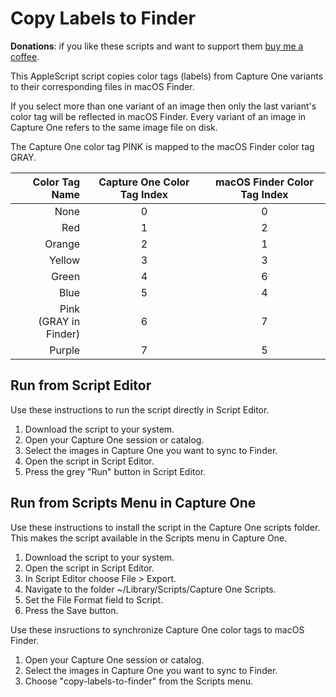 # Copy Labels to Finder

**Donations**: if you like these scripts and want to support them [buy me a coffee](buymeacoffee.com/walterrowe).

This AppleScript script copies color tags (labels) from Capture One variants to their corresponding files in macOS Finder.

If you select more than one variant of an image then only the last variant's color tag will be reflected in macOS Finder. Every variant of an image in Capture One refers to the same image file on disk.

The Capture One color tag PINK is mapped to the macOS Finder color tag GRAY.

| Color Tag Name | Capture One Color Tag Index | macOS Finder Color Tag Index |
| ---: | :--: | :--: |
| None | 0 | 0 |
| Red | 1 | 2 |
| Orange | 2 | 1 |
| Yellow | 3 | 3 |
| Green | 4 | 6 |
| Blue | 5 | 4 |
| Pink<br>(GRAY in Finder) | 6 | 7 |
| Purple | 7 | 5 |

## Run from Script Editor

Use these instructions to run the script directly in Script Editor.

1. Download the script to your system.
2. Open your Capture One session or catalog.
3. Select the images in Capture One you want to sync to Finder.
4. Open the script in Script Editor.
5. Press the grey "Run" button in Script Editor.

## Run from Scripts Menu in Capture One

Use these instructions to install the script in the Capture One scripts folder. This makes the script available in the Scripts menu in Capture One.

1. Download the script to your system.
2. Open the script in Script Editor.
3. In Script Editor choose File > Export.
4. Navigate to the folder ~/Library/Scripts/Capture One Scripts.
5. Set the File Format field to Script.
6. Press the Save button.

Use these insructions to synchronize Capture One color tags to macOS Finder.

1. Open your Capture One session or catalog.
2. Select the images in Capture One you want to sync to Finder.
3. Choose "copy-labels-to-finder" from the Scripts menu.
